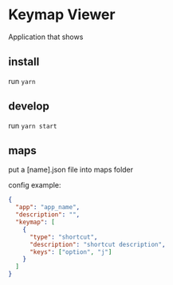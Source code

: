 # Keymap Viewer

Application that shows 

## install

run `yarn`

## develop

run `yarn start`

## maps
put a [name].json file into maps folder

config example:

```json
{
  "app": "app_name",
  "description": "",
  "keymap": [
    {
      "type": "shortcut",
      "description": "shortcut description",
      "keys": ["option", "j"]
    }
  ]
}
```

